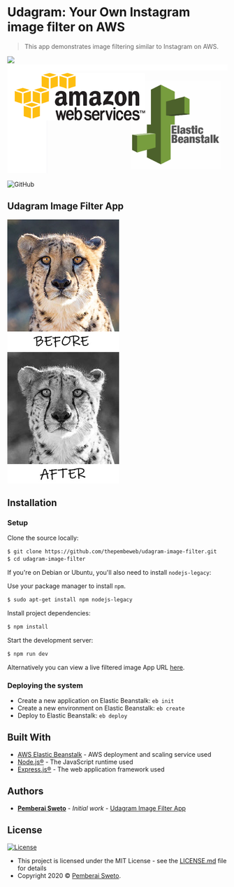 ﻿# Udagram: Your Own Instagram image filter on AWS

> This app demonstrates image filtering similar to Instagram on AWS.

![](https://upload.wikimedia.org/wikipedia/commons/thumb/d/d9/Node.js_logo.svg/200px-Node.js_logo.svg.png)
![](aws-ebs.png)

![GitHub](https://img.shields.io/github/license/mashape/apistatus.svg)

## Udagram Image Filter App

![](originalimage.jpg)![](filteredimage.jpg)

## Installation

### Setup

Clone the source locally:

```sh
$ git clone https://github.com/thepembeweb/udagram-image-filter.git
$ cd udagram-image-filter
```

If you're on Debian or Ubuntu, you'll also need to install
`nodejs-legacy`:

Use your package manager to install `npm`.

```sh
$ sudo apt-get install npm nodejs-legacy
```

Install project dependencies:

```sh
$ npm install
```

Start the development server:

```sh
$ npm run dev
```

Alternatively you can view a live filtered image App URL [here](http://udagram-image-filter-dev.us-west-2.elasticbeanstalk.com/filteredimage?image_url=https://raw.githubusercontent.com/thepembeweb/udagram-image-filter/develop/cheetah.jpg).

### Deploying the system

* Create a new application on Elastic Beanstalk: `eb init`
* Create a new environment on Elastic Beanstalk: `eb create`
* Deploy to Elastic Beanstalk: `eb deploy`

## Built With

- [AWS Elastic Beanstalk](https://aws.amazon.com/elasticbeanstalk/) - AWS deployment and scaling service used
- [Node.js®](https://nodejs.org/) - The JavaScript runtime used
- [Express.js®](https://nodejs.org/) - The web application framework used

## Authors

* **[Pemberai Sweto](https://github.com/thepembeweb)** - *Initial work* - [Udagram Image Filter App](https://github.com/thepembeweb/udagram-image-filter)

## License

[![License](http://img.shields.io/:license-mit-green.svg?style=flat-square)](http://badges.mit-license.org)

- This project is licensed under the MIT License - see the [LICENSE.md](LICENSE.md) file for details
- Copyright 2020 © [Pemberai Sweto](https://github.com/thepembeweb).

